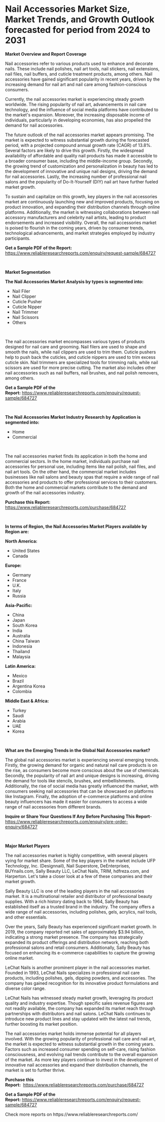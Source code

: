 <p><h1>Nail Accessories Market Size, Market Trends, and Growth Outlook forecasted for period from 2024 to 2031</h1></p><p><strong>Market Overview and Report Coverage</strong></p>
<p><p>Nail accessories refer to various products used to enhance and decorate nails. These include nail polishes, nail art tools, nail stickers, nail extensions, nail files, nail buffers, and cuticle treatment products, among others. Nail accessories have gained significant popularity in recent years, driven by the increasing demand for nail art and nail care among fashion-conscious consumers.</p><p>Currently, the nail accessories market is experiencing steady growth worldwide. The rising popularity of nail art, advancements in nail care technology, and the influence of social media platforms have contributed to the market's expansion. Moreover, the increasing disposable income of individuals, particularly in developing economies, has also propelled the demand for nail accessories.</p><p>The future outlook of the nail accessories market appears promising. The market is expected to witness substantial growth during the forecasted period, with a projected compound annual growth rate (CAGR) of 13.8%. Several factors are likely to drive this growth. Firstly, the widespread availability of affordable and quality nail products has made it accessible to a broader consumer base, including the middle-income group. Secondly, the growing trend of customization and personalization in beauty has led to the development of innovative and unique nail designs, driving the demand for nail accessories. Lastly, the increasing number of professional nail salons and the popularity of Do-It-Yourself (DIY) nail art have further fueled market growth.</p><p>To sustain and capitalize on this growth, key players in the nail accessories market are continuously launching new and improved products, focusing on product innovation, and expanding their distribution channels through online platforms. Additionally, the market is witnessing collaborations between nail accessory manufacturers and celebrity nail artists, leading to product endorsements and increased visibility. Overall, the nail accessories market is poised to flourish in the coming years, driven by consumer trends, technological advancements, and market strategies employed by industry participants.</p></p>
<p><strong>Get a Sample PDF of the Report:</strong> <a href="https://www.reliableresearchreports.com/enquiry/request-sample/684727">https://www.reliableresearchreports.com/enquiry/request-sample/684727</a></p>
<p>&nbsp;</p>
<p><strong>Market Segmentation</strong></p>
<p><strong>The Nail Accessories Market Analysis by types is segmented into:</strong></p>
<p><ul><li>Nail Filer</li><li>Nail Clipper</li><li>Cuticle Pusher</li><li>Cuticle Nipper</li><li>Nail Trimmer</li><li>Nail Scissors</li><li>Others</li></ul></p>
<p>&nbsp;</p>
<p><p>The nail accessories market encompasses various types of products designed for nail care and grooming. Nail filers are used to shape and smooth the nails, while nail clippers are used to trim them. Cuticle pushers help to push back the cuticles, and cuticle nippers are used to trim excess cuticle skin. Nail trimmers are specialized tools for trimming nails, while nail scissors are used for more precise cutting. The market also includes other nail accessories such as nail buffers, nail brushes, and nail polish removers, among others.</p></p>
<p><strong>Get a Sample PDF of the Report:</strong>&nbsp;<a href="https://www.reliableresearchreports.com/enquiry/request-sample/684727">https://www.reliableresearchreports.com/enquiry/request-sample/684727</a></p>
<p>&nbsp;</p>
<p><strong>The Nail Accessories Market Industry Research by Application is segmented into:</strong></p>
<p><ul><li>Home</li><li>Commercial</li></ul></p>
<p>&nbsp;</p>
<p><p>The nail accessories market finds its application in both the home and commercial sectors. In the home market, individuals purchase nail accessories for personal use, including items like nail polish, nail files, and nail art tools. On the other hand, the commercial market includes businesses like nail salons and beauty spas that require a wide range of nail accessories and products to offer professional services to their customers. Both the home and commercial markets contribute to the demand and growth of the nail accessories industry.</p></p>
<p><strong>Purchase this Report:</strong>&nbsp; <a href="https://www.reliableresearchreports.com/purchase/684727">https://www.reliableresearchreports.com/purchase/684727</a></p>
<p>&nbsp;</p>
<p><strong>In terms of Region, the Nail Accessories Market Players available by Region are:</strong></p>
<p>
    <p> <strong> North America: </strong>
        <ul>
            <li>United States</li>
            <li>Canada</li>
        </ul>
        </p> 
    <p> <strong> Europe: </strong>
        <ul>
            <li>Germany</li>
            <li>France</li>
            <li>U.K.</li>
            <li>Italy</li>
            <li>Russia</li>
        </ul>
        </p> 
    <p> <strong> Asia-Pacific: </strong>
        <ul>
            <li>China</li>
            <li>Japan</li>
            <li>South Korea</li>
            <li>India</li>
            <li>Australia</li>
            <li>China Taiwan</li>
            <li>Indonesia</li>
            <li>Thailand</li>
            <li>Malaysia</li>
        </ul>
        </p> 
    <p> <strong> Latin America: </strong>
        <ul>
            <li>Mexico</li>
            <li>Brazil</li>
            <li>Argentina Korea</li>
            <li>Colombia</li>
        </ul>
        </p> 
    <p> <strong> Middle East & Africa: </strong>
        <ul>
            <li>Turkey</li>
            <li>Saudi</li>
            <li>Arabia</li>
            <li>UAE</li>
            <li>Korea</li>
        </ul>
    </p>
    </p>
<p>&nbsp;</p>
<p><strong>What are the Emerging Trends in the Global Nail Accessories market?</strong></p>
<p><p>The global nail accessories market is experiencing several emerging trends. Firstly, the growing demand for organic and natural nail care products is on the rise, as consumers become more conscious about the use of chemicals. Secondly, the popularity of nail art and unique designs is increasing, driving the demand for tools like stencils, brushes, and embellishments. Additionally, the rise of social media has greatly influenced the market, with consumers seeking nail accessories that can be showcased on platforms like Instagram. Finally, the adoption of e-commerce platforms and online beauty influencers has made it easier for consumers to access a wide range of nail accessories from different brands.</p></p>
<p><strong>Inquire or Share Your Questions If Any Before Purchasing This Report</strong>- <a href="https://www.reliableresearchreports.com/enquiry/pre-order-enquiry/684727">https://www.reliableresearchreports.com/enquiry/pre-order-enquiry/684727</a></p>
<p>&nbsp;</p>
<p><strong>Major Market Players</strong></p>
<p><p>The nail accessories market is highly competitive, with several players vying for market share. Some of the key players in the market include UFP Technology, Inc. (Designnail), Nail Superstore, DeEnterprises, BUYnails.com, Sally Beauty LLC, LeChat Nails, TRIM, hdfreza.com, and Harperton. Let's take a closer look at a few of these companies and their market growth.</p><p>Sally Beauty LLC is one of the leading players in the nail accessories market. It is a multinational retailer and distributor of professional beauty supplies. With a rich history dating back to 1964, Sally Beauty has established itself as a trusted brand in the industry. The company offers a wide range of nail accessories, including polishes, gels, acrylics, nail tools, and other essentials.</p><p>Over the years, Sally Beauty has experienced significant market growth. In 2019, the company reported net sales of approximately $3.94 billion, indicating a strong market presence. The company has strategically expanded its product offerings and distribution network, reaching both professional salons and retail consumers. Additionally, Sally Beauty has focused on enhancing its e-commerce capabilities to capture the growing online market.</p><p>LeChat Nails is another prominent player in the nail accessories market. Founded in 1993, LeChat Nails specializes in professional nail care products, including polishes, gels, dipping powders, and accessories. The company has gained recognition for its innovative product formulations and diverse color range.</p><p>LeChat Nails has witnessed steady market growth, leveraging its product quality and industry expertise. Though specific sales revenue figures are not readily available, the company has expanded its market reach through partnerships with distributors and nail salons. LeChat Nails continues to introduce new product lines and stay updated with the latest nail trends, further boosting its market position.</p><p>The nail accessories market holds immense potential for all players involved. With the growing popularity of professional nail care and nail art, the market is expected to witness substantial growth in the coming years. Factors such as increased consumer spending on self-care, rising fashion consciousness, and evolving nail trends contribute to the overall expansion of the market. As more key players continue to invest in the development of innovative nail accessories and expand their distribution channels, the market is set to further thrive.</p></p>
<p><strong>Purchase this Report:</strong>&nbsp;&nbsp;<a href="https://www.reliableresearchreports.com/purchase/684727">https://www.reliableresearchreports.com/purchase/684727</a></p>
<p></p>
<p><strong>Get a Sample PDF of the Report:</strong>&nbsp;<a href="https://www.reliableresearchreports.com/enquiry/request-sample/684727">https://www.reliableresearchreports.com/enquiry/request-sample/684727</a></p>
<p>Check more reports on https://www.reliableresearchreports.com/</p>